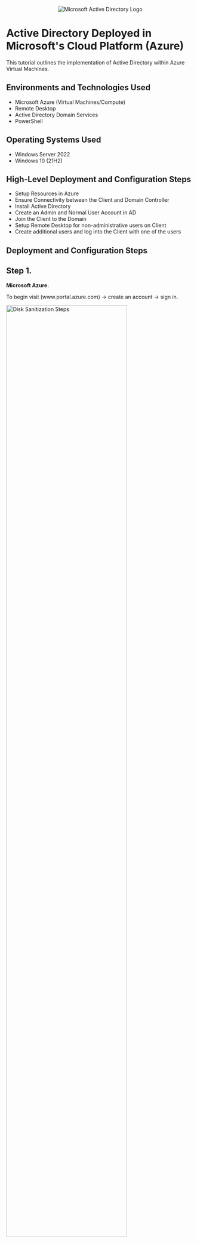 <p align="center">
<img src="https://i.imgur.com/pU5A58S.png" alt="Microsoft Active Directory Logo"/>
</p>

<h1>Active Directory Deployed in Microsoft's Cloud Platform (Azure)</h1>
This tutorial outlines the implementation of  Active Directory within Azure Virtual Machines.<br />


<h2>Environments and Technologies Used</h2>

- Microsoft Azure (Virtual Machines/Compute)
- Remote Desktop
- Active Directory Domain Services
- PowerShell

<h2>Operating Systems Used </h2>

- Windows Server 2022
- Windows 10 (21H2)

<h2>High-Level Deployment and Configuration Steps</h2>

- Setup Resources in Azure
- Ensure Connectivity between the Client and Domain Controller
- Install Active Directory
- Create an Admin and Normal User Account in AD
- Join the Client to the Domain
- Setup Remote Desktop for non-administrative users on Client
- Create additional users and log into the Client with one of the users



<h2>Deployment and Configuration Steps</h2>
<p>
<p>
<h2>Step 1.</h2> 
  
**Microsoft Azure.** 
<p>
To begin visit (www.portal.azure.com) -> create an account -> sign in.
<p>
<p> 
<img src="https://imgur.com/BRZFE2w.png" height="80%" width="80%" alt="Disk Sanitization Steps"/>
</p>
<p>
</p>
<br />

<h2>Step 2.</h2> 

**Create the Domain Controller Virtual Machine.** 
<p>
The computer where Active Directory will be installed is known as the Domain Controller. From the Azure homescreen select the "Virtual Machines" tab at the top. Click on "Create" -> select "Azure Virtual Machine". From this screen you will start in the "Basics" tab. In the Resource Group field below select "Create New" and assign it a name of your choice (for example ActiveDirectory). This "Resource Group" is where the Virtual Machine will be stored. Next assign a name of your choice in the "Virtual Machine Name" field (ex. DomainController-VM), this will be the name of your Domain Controller moving forward. For this example I will leave the other settings default, except for the "Image" field. Set "Image" to "Windows Sever 2022 Datacenter: Azure Edition". Next scroll down and in the "Size" field select the option with 2vcpus and 16 Gib of memory. In the Administrator account section just below, assign a username and password (store in a secure place in case you forget it). Now we can click "Review+Create" at the very bottom. Once "Validation" has passed you can click "Create" once more at the bottom of the window. This may take a few minutes to complete.
<p>
<p>
<img src="https://imgur.com/ddZi8Wm.png" height="70%" width="70%" alt="Disk Sanitization Steps"/> 
<img src="https://imgur.com/CDAO9iB.png" height="70%" width="70%" alt="Disk Sanitization Steps"/> 
<img src="https://imgur.com/oNnTmAZ.png" height="70%" width="70%" alt="Disk Sanitization Steps"/> 
<img src="https://imgur.com/09TbcTB.png" height="70%" width="70%" alt="Disk Sanitization Steps"/>
</p>
<p>
</p>
<br />

<h2>Step 3.</h2> 

**Set Domain Controller’s NIC Private IP Address to be Static.**
<p>
First go back to the homepage and select the "Virtual Machine" tab again and click on the domain controller VM that was just created. This will bring you to the VM Overview page where all of it's settings can be viewed and changed if neccessary. **Take note of the Resource Group and Virtual Network (Vnet) that were created for the VM (we will need this for the Client VM we will create next). On the left hand side under "Settings" click on "Networking". From the Networking page, next to the bold words "Network Interface:" you will see the virtual machine's network interface card highlighted and bolded in blue (in our example it is called "domaincontroller-vm204_z1"). Click on it and you will be brought to the "Network Interface Card" (NIC) settings page. Select "Configure your IP's"  button at the bottom of the screen. Now click on the name "ipconfig1", a new pop up will appear on the right of the screen. From there change the "Private IP Address Settings" from Dynamic -> to Static -> then click save. 
<p>
<p>
<img src="https://imgur.com/QuZUmma.png" height="80%" width="80%" alt="Disk Sanitization Steps"/> 
<img src="https://imgur.com/s2u02zs.png" height="80%" width="80%" alt="Disk Sanitization Steps"/>
<img src="https://imgur.com/BxU9mmr.png" height="80%" width="80%" alt="Disk Sanitization Steps"/>
<img src="https://imgur.com/9cHazhQ.png" height="80%" width="80%" alt="Disk Sanitization Steps"/>
<img src="https://imgur.com/L5K3cwW.png" height="80%" width="80%" alt="Disk Sanitization Steps"/>
</p>
<p>
</p>
<br />

<h2>Step 4.</h2>

**Create the Client VM (Windows 10).** 
<p>
Now it's time to set up the second virtual machine that will become the Client with which will connect to the Domain Controller via the network that was previously established. Go to the Azure home screen and select the Virtual Machine tab. Now select the same Resource Group that was created for the Domain Controller VM, (in this case ActiveDirectory). Leave the other settings the same as the DM setup except for the "Image", change that to Windows 10 operating system and for "Size" select 2 VCPUs and 16 GIB of memory. Assign a Username and Password and check the box at the very bottom under "Licensing" to confirm eligibility. Now you must go to the "Networking" tab (next to "Disks") and select the same "Virtual Network" that was created for the Domain Controller VM. You can view the Virtual Network on the VM Overview page we visited in the previous step. **Note sometimes the Virtual Network for the Domain Controller will not appear as an option to select for the Client, usually this is because the first VM that was created is still being built. This is ok, just wait a few minutes and refresh the browser and the next attempt at creating the Client VM should have the same Domain Controller's Virtual Network as the default already selected. Once this is done, you can validate and create the Client VM. Open both VM overview pages (Azure homepage -> Virtual Machine tab -> right click open each in a new browser) to ensure both Virtual Networks match and to make the next few steps a little easier to find the IP address' we will need to login.
<p>
<p>
<img src="https://imgur.com/boRURQ5.png" height="80%" width="80%" alt="Disk Sanitization Steps"/> 
<img src="https://imgur.com/jcsJAR0.png" height="80%" width="80%" alt="Disk Sanitization Steps"/> 
<img src="https://imgur.com/31GYCH7.png" height="80%" width="80%" alt="Disk Sanitization Steps"/>
</p>
<p>
</p>
<br />

<h2>Step 5.</h2> 

**Ensure Connectivity between the client and Domain Controller.** 
<p>
Go to the start menu and type "Remote Desktop" and the Remote Desktop Connection program. Log into the Client VM by copying the "Public IP Address" located on the VM overview screen -> enter it in the "Computer" field of Remote Desktop and click connect -> now enter the username and password that was assigned to it and click "Ok" to login -> click yes if a authentication warning appears. After logging in, go to the start menu withing the Client VM and type "CMD" to bring up "Command Prompt" select it to open. To test the connection with the Domain Controller VM that is on the same Virtual Network, we will send a ping via the command prompt. First take note of the "Private IP Address" for the Domain Controller on the VM overview page under the Networking section, this is the address we will ping (in this case 10.0.0.4). Type in the Command Prompt "ping -t 10.0.0.4" to send a perpetual ping (connection test) to our Domain Controller VM. Notice that the request is timed out. We will fix this in the next step.
<p>
<p> 
<img src="https://imgur.com/qNdcnwN.png" height="50%" width="50%" alt="Disk Sanitization Steps"/>
<img src="https://imgur.com/MQXg0RI.png" height="80%" width="80%" alt="Disk Sanitization Steps"/> 
</p>
<p>
</p>
<br />

<h2>Step 6.</h2> 

**Ensure Connectivity between the client and Domain Controller (continued).** 
<p>
Now we will login to our Domain Controller via Remote Desktop. Use the Public IP Address for the Domain Controller (found on VM overview screen) to enter in Remote Desktop and use the username and password for it (This may become a little confusing with two VM's open so it's best to have all the username's and password's written down and keep the window's seperated). Wait for Windows Server to finish loading -> go to the strart menu -> type in wf.msc to bring up the Windows Defender Firewall program and open it. In Windows Firewall -> select "Inbound Rules" -> locate the rule named "Virtual Machine Monitoring (Echo Request-ICMPv4-in) -> right click and "Enable Rule". Once this is complete, go back to the Client VM and notice now that you are receiving a reply from 10.0.0.4 (the Domain Controller). Great! Now we know there is a definite connection between the two computers.
<p>
<p> 
<img src="https://imgur.com/PjfKPz8.png" height="70%" width="70%" alt="Disk Sanitization Steps"/>
<img src="https://imgur.com/R2A27P9.png" height="70%" width="70%" alt="Disk Sanitization Steps"/> 
<img src="https://imgur.com/x6h5Wp8.png" height="70%" width="70%" alt="Disk Sanitization Steps"/> 
</p>
<p>
</p>
<br />

<h2>Step 7.</h2>

**Install Active Directory.** 
<p>
With connectivity established, we can now begin to install Active Directory on the Domain Controller VM. On the Sever Manager Dasboard -> select 2. Add roles and features -> click "Next" in the wizard until you get to "Sever Roles" -> check the box next to "Active Directory Domain Services" -> click "Add Features" -> click "Next" until you get to confirmation -> click "Install" and wait. When the install is complete, you will see a yellow triangle appear in the top right corner next to a flag. Click this flag and a small window will appear under "Post-Deployment configuration" click on "Promote this server to a domain controller". A new window will open under Deployment Configuration -> select the deployment operation "Add a new forest" -> in the "Root domain name:" field assign it a name, in this example I chose "mydomain.com" (This will now be the Domain Controller's official name). Click "next" and enter in a password -> click "next" until you get to "Additional options" and wait for the domain name to load -> click next again until you come to the "Prerequisites check" section and click "Install". The Domain Controller VM will now restart. You will lose your connection to it in the process, but we will reconnect in the next step.
<p>
<p> 
<img src="https://imgur.com/Ee3ZbNU.png" height="70%" width="70%" alt="Disk Sanitization Steps"/>
<img src="https://imgur.com/bHrgjSx.png" height="70%" width="70%" alt="Disk Sanitization Steps"/>
<img src="https://imgur.com/WTWE1RG.png" height="70%" width="70%" alt="Disk Sanitization Steps"/> 
<img src="https://imgur.com/mTH0zU6.png" height="70%" width="70%" alt="Disk Sanitization Steps"/>
<img src="https://imgur.com/WVaHLOb.png" height="70%" width="70%" alt="Disk Sanitization Steps"/> 
<img src="https://imgur.com/SRO8aPJ.png" height="70%" width="70%" alt="Disk Sanitization Steps"/> 
<img src="https://imgur.com/jIMTV0V.png" height="70%" width="70%" alt="Disk Sanitization Steps"/> 
<img src="https://imgur.com/I2k5yty.png" height="70%" width="70%" alt="Disk Sanitization Steps"/>
<img src="https://imgur.com/syOapvK.png" height="70%" width="70%" alt="Disk Sanitization Steps"/> 
<img src="https://imgur.com/LBvmgzt.png" height="70%" width="70%" alt="Disk Sanitization Steps"/>
</p>
<p>
</p>
<br />

<h2>Step 8.</h2> 

**Log back into the Domain Controller VM.** 
<p>
To log back in we will now use the Domain Name we just created with the Active Directory install. Enter the domain's name you assigned followed by a backslash and then the Username, for this example it will be mydomain.com\labuser -> now enter the password and login. 
<p>
<p> 
<img src="https://imgur.com/5ZcDV4A.png" height="40%" width="40%" alt="Disk Sanitization Steps"/> 
</p>
<p>
</p>
<br />

<h2>Step 9.</h2> 

**Create an Admin and Normal User Account in Active Directory.**
<p>
Now that we are logged back into the Domain Controller VM under the new domain name we created, we will start to create groups that we can add users to. From the Sever Manager Dasboard in the upper right corner click on "Tools" -> select "Active Directory Users and Computers" (you can also go to the start menu and search for this as well). Once opened, Under the heading on the left of the window titled "Active Directory User and Computers" select the name of the domain that was created in the previous step(in this case mydomain.com). You will notice 6 folders that already exist here, we will add 2 more in this tutorial. Right click on the domain -> select New -> choose "Organizational Unit" -> name it "ADMINS" for this example. Repeat this and create another Organizational Unit called EMPLOYEES. 
<p>
<p> 
<img src="https://imgur.com/6JIbYfA.png" height="70%" width="70%" alt="Disk Sanitization Steps"/>
<img src="https://imgur.com/2AB3h38.png" height="70%" width="70%" alt="Disk Sanitization Steps"/> 
<img src="https://imgur.com/fWsv9Z2.png" height="70%" width="70%" alt="Disk Sanitization Steps"/> 
</p>
<p>
</p>
<br />

<h2>Step 10.</h2>

**Create a new User and Administrator.**
<p>
Begin by opening the ADMINS organizational unit that was created in the previous step and right click -> select New -> select User. Fill in the First and Last name and assign a User Login Name -> click next -> assign a Password (uncheck "user must change password at next logon" for this example, usually this is left on) -> click Next -> click Finish (write down username and password in case you forget). Now we will make this User the Admin. To do this go to ADMINS -> right click on the User that was just created -> select Properties -> click the "Members of" tab -> click "Add" -> type "domain" in the "Enter the object names" field -> click "Check Names" -> select "Domain Admins" -> click Ok -> click Apply -> click Ok. Now we can logoff and sign back in as this new administator. Go to command prompt -> type logoff. Go back to remote desktop connection and login to the Domain Controller again this time using the domain name \  followed by the username and password we just assigned the admin, in this example it's mydomain.com\joe_admin. We will use this admin account for the Domain Controller moving forward.
<p>
<p> 
<img src="https://imgur.com/3967bDO.png" height="70%" width="70%" alt="Disk Sanitization Steps"/>
<img src="https://imgur.com/6Veye3B.png" height="70%" width="70%" alt="Disk Sanitization Steps"/>
<img src="https://imgur.com/CsKpwNk.png" height="70%" width="70%" alt="Disk Sanitization Steps"/>
<img src="https://imgur.com/ZUD9JDh.png" height="40%" width="40%" alt="Disk Sanitization Steps"/> 
</p>
<p>
</p>
<br />

<h2>Step 11.</h2> 

**Join the Client to your Domain.** 
<p>
In order for the Client VM to regonize the Domain we set up, we have to set the Domain Controller's DNS server as the Client's DNS server for it to work. Go to the Azure Portal -> go to the  Client VM's overview page -> click on Networking (on the right of the screen) -> click on the Network Interface (highlighted and bolded in blue) -> click "Choose DNS server" -> select "Custom" and type in the DNS server field the Private IP Address of the Domain Controller VM (can be found on the Domain Controller's VM overview page) -> click "Save". Once saving is complete, go back to the Azure Virtual Macnine page -> select the Client VM -> click Restart at the top of the screen -> click Yes. Wait a few minutes for the Client to restart, then log back into it (using the original username and password set for the Client VM) via Remote Desktop. Once logged back in to the Client -> right click on the Start menu -> select System -> click on "Rename this PC (advanced)" -> in the new window click "Change" next to change domain workgroup -> Click "Domain" under Member of -> enter the name of the Domain created in Active Directory in the field -> click Ok -> Enter in the Username and Password for assigned to the administrator of the Domain (ex mydomain\joe_admin) -> click Ok. The computer will prompt you to Restart (note prompt windows may be behind the window you are currently on). Click to restart. Now log on to the Client VM as the admin we created for the Domain Controller (we can do this now that we have joined the Client to the Domain). Lastly we will go back to the Domain Controller VM(Remote Desktop) and verify Client-1 shows up in Active Directory Users and Computers (ADUC) inside the “Computers” container on the root of the domain.
<p>
<p> 
<img src="https://imgur.com/RqP8k8y.png" height="60%" width="60%" alt="Disk Sanitization Steps"/> 
<img src="https://imgur.com/BGPvbeS.png" height="60%" width="60%" alt="Disk Sanitization Steps"/> 
<img src="https://imgur.com/e4mdVLc.png" height="60%" width="60%" alt="Disk Sanitization Steps"/> 
<img src="https://imgur.com/DttcJJG.png" height="40%" width="40%" alt="Disk Sanitization Steps"/> 
<img src="https://imgur.com/GTRZPaP.png" height="60%" width="60%" alt="Disk Sanitization Steps"/> 
<img src="https://imgur.com/EEVAJld.png" height="60%" width="60%" alt="Disk Sanitization Steps"/> 
<img src="https://imgur.com/BmTLJvm.png" height="60%" width="60%" alt="Disk Sanitization Steps"/> 
<img src="https://imgur.com/3x10UXA.png" height="40%" width="40%" alt="Disk Sanitization Steps"/> 
<img src="https://imgur.com/xTwYeHN.png" height="60%" width="60%" alt="Disk Sanitization Steps"/> 
</p>
<p>
</p>
<br />

<h2>Step 12.</h2> 

**Setup Remote Desktop for Non-Administrative Users on Client VM.** 
<p>
First logon to the Client VM as the domain Admin. From the home screen, right click on the start menu -> select system -> select Remote Desktop (over to the right) -> under user accounts click "Select users that can remotely access this PC" -> Click Add -> type "domain users" in the "Enter the object names" field -> click Check Names -> select Domain Users -> click Ok -> click Ok again.
<p>
<p> 
<img src="https://imgur.com/T6fGN4d.png" height="70%" width="70%" alt="Disk Sanitization Steps"/> 
<img src="https://imgur.com/xiFwEXO.png" height="40%" width="40%" alt="Disk Sanitization Steps"/>
</p>
<p>
</p>
<br />

<h2>Step 13.</h2>

**Create Users to Test Functionality.** 
<p>
Finally let's create some new users in Active Directory so that we can use to test logging on the Client with them, ensuring everything is working properly. Log into the Domain Controller VM as the Admin -> open Active Directory Users and Computers -> select EMPLOYEES -> right click select New -> select User. You can create any number of users you like and assign any name/user logon/password to them, as this is only a test. Once this is complete, attempt to log into the Client VM using the Username and Password from one of the users you just created (in this example mydomain.com\alice.a). 
<p>
<p> 
<img src="https://imgur.com/MzIxUtk.png" height="70%" width="70%" alt="Disk Sanitization Steps"/> 
<img src="https://imgur.com/dBo5aDL.png" height="70%" width="70%" alt="Disk Sanitization Steps"/>
<img src="https://imgur.com/kPAxDDM.png" height="70%" width="70%" alt="Disk Sanitization Steps"/> 
<img src="https://imgur.com/8epTMKs.png" height="70%" width="70%" alt="Disk Sanitization Steps"/> 
<img src="https://imgur.com/QNd2sdH.png" height="40%" width="40%" alt="Disk Sanitization Steps"/> 
<img src="https://imgur.com/rNdiOTy.png" height="70%" width="70%" alt="Disk Sanitization Steps"/>
</p>
<p>
</p>
<br />
<h2>Congratulations!!!</h2>

Active Directory is now setup and functioning properly.
